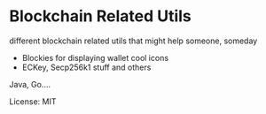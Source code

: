 # Blockchain Related Utils

different blockchain related utils that might help someone, someday

- Blockies for displaying wallet cool icons
- ECKey, Secp256k1 stuff and others

Java, Go....

License: MIT
